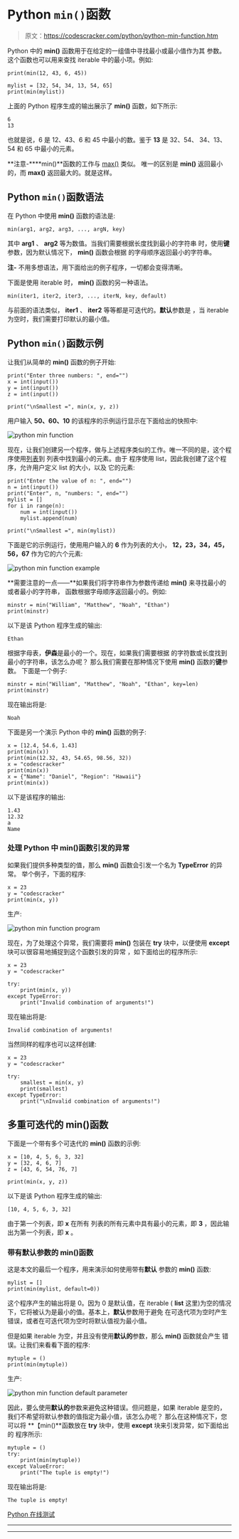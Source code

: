 # Python `min()`函数

> 原文：<https://codescracker.com/python/python-min-function.htm>

Python 中的 **min()** 函数用于在给定的一组值中寻找最小或最小值作为其 参数。这个函数也可以用来查找 iterable 中的最小项。例如:

```
print(min(12, 43, 6, 45))

mylist = [32, 54, 34, 13, 54, 65]
print(min(mylist))
```

上面的 Python 程序生成的输出展示了 **min()** 函数，如下所示:

```
6
13
```

也就是说，6 是 12、43、6 和 45 中最小的数。鉴于 **13** 是 32、54、 34、13、54 和 65 中最小的元素。

**注意-****min()**函数的工作与 [max()](/python/python-max-function.htm) 类似。 唯一的区别是 **min()** 返回最小的，而 **max()** 返回最大的。就是这样。

## Python `min()`函数语法

在 Python 中使用 **min()** 函数的语法是:

```
min(arg1, arg2, arg3, ..., argN, key)
```

其中 **arg1** 、 **arg2** 等为数值。当我们需要根据长度找到最小的字符串 时，使用**键**参数，因为默认情况下， **min()** 函数会根据 的字母顺序返回最小的字符串。

**注-** 不用多想语法，用下面给出的例子程序，一切都会变得清晰。

下面是使用 iterable 时， **min()** 函数的另一种语法。

```
min(iter1, iter2, iter3, ..., iterN, key, default)
```

与前面的语法类似， **iter1** 、 **iter2** 等等都是可迭代的。**默认**参数是 ，当 iterable 为空时，我们需要打印默认的最小值。

## Python `min()`函数示例

让我们从简单的 **min()** 函数的例子开始:

```
print("Enter three numbers: ", end="")
x = int(input())
y = int(input())
z = int(input())

print("\nSmallest =", min(x, y, z))
```

用户输入 **50、60、10** 的该程序的示例运行显示在下面给出的快照中:

![python min function](img/4d5df8b355bc622d063f08a6edfc6138.png)

现在，让我们创建另一个程序，做与上述程序类似的工作。唯一不同的是，这个程序使用[列表](/python/python-lists.htm)到 列表中找到最小的元素。由于 程序使用 list，因此我创建了这个程序，允许用户定义 list 的大小，以及 它的元素:

```
print("Enter the value of n: ", end="")
n = int(input())
print("Enter", n, "numbers: ", end="")
mylist = []
for i in range(n):
    num = int(input())
    mylist.append(num)

print("\nSmallest =", min(mylist))
```

下面是它的示例运行，使用用户输入的 **6** 作为列表的大小， **12，23，34，45，56，67** 作为它的六个元素:

![python min function example](img/0547a4a449644f9a2fe41622bd3f217c.png)

**需要注意的一点——**如果我们将字符串作为参数传递给 **min()** 来寻找最小的或者最小的字符串， 函数根据字母顺序返回最小的。例如:

```
minstr = min("William", "Matthew", "Noah", "Ethan")
print(minstr)
```

以下是该 Python 程序生成的输出:

```
Ethan
```

根据字母表，**伊森**是最小的一个。现在，如果我们需要根据 的字符数或长度找到最小的字符串，该怎么办呢？
那么我们需要在那种情况下使用 **min()** 函数的**键**参数。 下面是一个例子:

```
minstr = min("William", "Matthew", "Noah", "Ethan", key=len)
print(minstr)
```

现在输出将是:

```
Noah
```

下面是另一个演示 Python 中的 **min()** 函数的例子:

```
x = [12.4, 54.6, 1.43]
print(min(x))
print(min(12.32, 43, 54.65, 98.56, 32))
x = "codescracker"
print(min(x))
x = {"Name": "Daniel", "Region": "Hawaii"}
print(min(x))
```

以下是该程序的输出:

```
1.43
12.32
a
Name
```

### 处理 Python 中 min()函数引发的异常

如果我们提供多种类型的值，那么 **min()** 函数会引发一个名为 **TypeError** 的异常。 举个例子，下面的程序:

```
x = 23
y = "codescracker"
print(min(x, y))
```

生产:

![python min function program](img/63feceefb25d3abb14d010c6ec2e73a7.png)

现在，为了处理这个异常，我们需要将 **min()** 包装在 **try** 块中，以便使用 **except** 块可以很容易地捕捉到这个函数引发的异常 ，如下面给出的程序所示:

```
x = 23
y = "codescracker"

try:
    print(min(x, y))
except TypeError:
    print("Invalid combination of arguments!")
```

现在输出将是:

```
Invalid combination of arguments!
```

当然同样的程序也可以这样创建:

```
x = 23
y = "codescracker"

try:
    smallest = min(x, y)
    print(smallest)
except TypeError:
    print("\nInvalid combination of arguments!")
```

## 多重可迭代的 min()函数

下面是一个带有多个可迭代的 **min()** 函数的示例:

```
x = [10, 4, 5, 6, 3, 32]
y = [32, 4, 6, 7]
z = [43, 6, 54, 76, 7]

print(min(x, y, z))
```

以下是该 Python 程序生成的输出:

```
[10, 4, 5, 6, 3, 32]
```

由于第一个列表，即 **x** 在所有 列表的所有元素中具有最小的元素，即 **3** ，因此输出为第一个列表，即 **x** 。

### 带有默认参数的 min()函数

这是本文的最后一个程序，用来演示如何使用带有**默认** 参数的 **min()** 函数:

```
mylist = []
print(min(mylist, default=0))
```

这个程序产生的输出将是 0。因为 0 是默认值，在 iterable ( **list** 这里)为空的情况下，它将被认为是最小的值。基本上，**默认**参数用于避免 在可迭代项为空时产生错误，或者在可迭代项为空时将默认值视为最小值。

但是如果 iterable 为空，并且没有使用**默认的**参数，那么 **min()** 函数就会产生 错误。让我们来看看下面的程序:

```
mytuple = ()
print(min(mytuple))
```

生产:

![python min function default parameter](img/164fbe22c3cf751716833f7c6a0ac439.png)

因此，要么使用**默认的**参数来避免这种错误。但问题是，如果 iterable 是空的，我们不希望将默认参数的值指定为最小值，该怎么办呢？
那么在这种情况下，您可以将 **【min()**函数放在 **try** 块中，使用 **except** 块来引发异常，如下面给出的 程序所示:

```
mytuple = ()
try:
    print(min(mytuple))
except ValueError:
    print("The tuple is empty!")
```

现在输出将是:

```
The tuple is empty!
```

[Python 在线测试](/exam/showtest.php?subid=10)

* * *

* * *